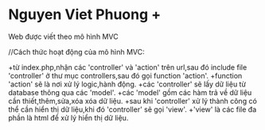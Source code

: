 # Nguyen Viet Phuong + 
Web được viết theo mô hình MVC

//Cách thức hoạt động của mô hình MVC:

+từ index.php,nhận các 'controller' và 'action' trên url,sau đó include file 'controller' ở thư mục controllers,sau đó gọi function 'action'.
+function 'action' sẽ là nơi xử lý logic,hành động.
+các 'controller' sẽ lấy dữ liệu từ database thông qua các 'model'.
+các 'model' gồm các hàm trả về dữ liệu cần thiết,thêm,sửa,xóa xóa dữ liệu.
+sau khi 'controller' xử lý thành công có thể cần hiển thị dữ liệu,khi đó 'controller' sẽ gọi 'view'.
+'view' là các file đa phần là html để xử lý hiển thị dữ liệu.
